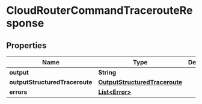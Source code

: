

# CloudRouterCommandTracerouteResponse


## Properties

| Name | Type | Description | Notes |
|------------ | ------------- | ------------- | -------------|
|**output** | **String** |  |  [optional] |
|**outputStructuredTraceroute** | [**OutputStructuredTraceroute**](OutputStructuredTraceroute.md) |  |  [optional] |
|**errors** | [**List&lt;Error&gt;**](Error.md) |  |  [optional] |



